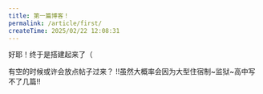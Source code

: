```yaml
---
title: 第一篇博客！
permalink: /article/first/
createTime: 2025/02/22 12:08:31
---
```


好耶！终于是搭建起来了（

有空的时候或许会放点帖子过来？ !!虽然大概率会因为大型住宿制~监狱~高中写不了几篇!!
